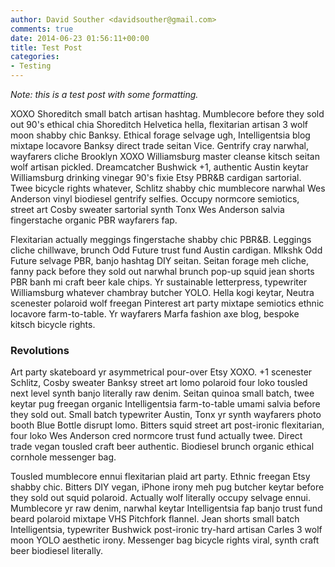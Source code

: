 ```yaml
---
author: David Souther <davidsouther@gmail.com>
comments: true
date: 2014-06-23 01:56:11+00:00
title: Test Post
categories:
- Testing
---
```


_Note: this is a test post with some formatting._

XOXO Shoreditch small batch artisan hashtag. Mumblecore before they sold out 90's ethical chia Shoreditch Helvetica hella, flexitarian artisan 3 wolf moon shabby chic Banksy. Ethical forage selvage ugh, Intelligentsia blog mixtape locavore Banksy direct trade seitan Vice. Gentrify cray narwhal, wayfarers cliche Brooklyn XOXO Williamsburg master cleanse kitsch seitan wolf artisan pickled. Dreamcatcher Bushwick +1, authentic Austin keytar Williamsburg drinking vinegar 90's fixie Etsy PBR&B cardigan sartorial. Twee bicycle rights whatever, Schlitz shabby chic mumblecore narwhal Wes Anderson vinyl biodiesel gentrify selfies. Occupy normcore semiotics, street art Cosby sweater sartorial synth Tonx Wes Anderson salvia fingerstache organic PBR wayfarers fap.

<!-- more -->

Flexitarian actually meggings fingerstache shabby chic PBR&B. Leggings cliche chillwave, brunch Odd Future trust fund Austin cardigan. Mlkshk Odd Future selvage PBR, banjo hashtag DIY seitan. Seitan forage meh cliche, fanny pack before they sold out narwhal brunch pop-up squid jean shorts PBR banh mi craft beer kale chips. Yr sustainable letterpress, typewriter Williamsburg whatever chambray butcher YOLO. Hella kogi keytar, Neutra scenester polaroid wolf freegan Pinterest art party mixtape semiotics ethnic locavore farm-to-table. Yr wayfarers Marfa fashion axe blog, bespoke kitsch bicycle rights.

### Revolutions

Art party skateboard yr asymmetrical pour-over Etsy XOXO. +1 scenester Schlitz, Cosby sweater Banksy street art lomo polaroid four loko tousled next level synth banjo literally raw denim. Seitan quinoa small batch, twee keytar pug freegan organic Intelligentsia farm-to-table umami salvia before they sold out. Small batch typewriter Austin, Tonx yr synth wayfarers photo booth Blue Bottle disrupt lomo. Bitters squid street art post-ironic flexitarian, four loko Wes Anderson cred normcore trust fund actually twee. Direct trade vegan tousled craft beer authentic. Biodiesel brunch organic ethical cornhole messenger bag.

Tousled mumblecore ennui flexitarian plaid art party. Ethnic freegan Etsy shabby chic. Bitters DIY vegan, iPhone irony meh pug butcher keytar before they sold out squid polaroid. Actually wolf literally occupy selvage ennui. Mumblecore yr raw denim, narwhal keytar Intelligentsia fap banjo trust fund beard polaroid mixtape VHS Pitchfork flannel. Jean shorts small batch Intelligentsia, typewriter Bushwick post-ironic try-hard artisan Carles 3 wolf moon YOLO aesthetic irony. Messenger bag bicycle rights viral, synth craft beer biodiesel literally.
